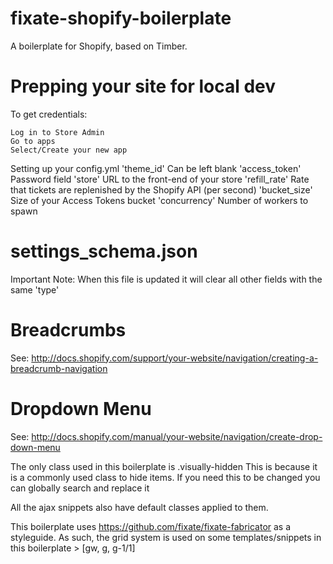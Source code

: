 # fixate-shopify-boilerplate
A boilerplate for Shopify, based on Timber.

# Prepping your site for local dev
To get credentials:

	Log in to Store Admin
	Go to apps
	Select/Create your new app

Setting up your config.yml
	'theme_id' 		Can be left blank
	'access_token'	Password field
	'store'			URL to the front-end of your store
	'refill_rate' 	Rate that tickets are replenished by the Shopify API (per second)
	'bucket_size'	Size of your Access Tokens bucket
	'concurrency'	Number of workers to spawn

# settings_schema.json
Important Note: When this file is updated it will clear all other fields with the same 'type'

# Breadcrumbs
See: http://docs.shopify.com/support/your-website/navigation/creating-a-breadcrumb-navigation

# Dropdown Menu
See: http://docs.shopify.com/manual/your-website/navigation/create-drop-down-menu

The only class used in this boilerplate is .visually-hidden
	This is because it is a commonly used class to hide items.
	If you need this to be changed you can globally search and replace it

All the ajax snippets also have default classes applied to them.

This boilerplate uses https://github.com/fixate/fixate-fabricator as a styleguide.
As such, the grid system is used on some templates/snippets in this boilerplate > [gw, g, g-1/1]
